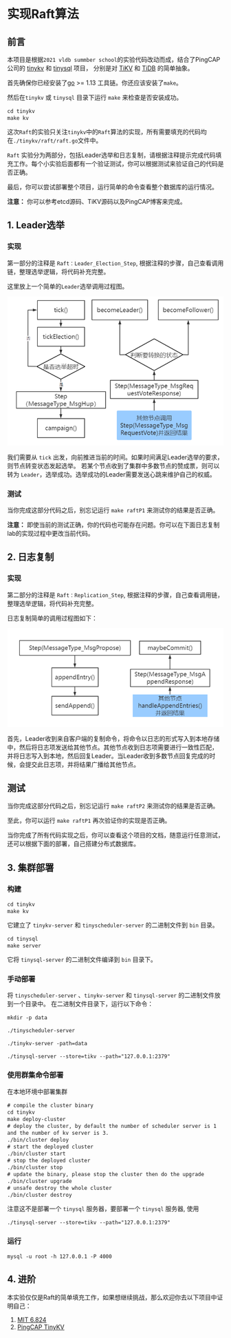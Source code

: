 # 实现Raft算法

## 前言

本项目是根据`2021 vldb summber school`的实验代码改动而成，结合了PingCAP公司的 [tinykv](https://) 和 [tinysql](https://) 项目，
分别是对 [TiKV]() 和 [TiDB]() 的简单抽象。

首先确保你已经安装了[go](https://golang.org/doc/install) >= 1.13 工具链。你还应该安装了`make`。

然后在`tinykv` 或 `tinysql` 目录下运行 `make` 来检查是否安装成功。

```
cd tinykv
make kv
```

这次`Raft`的实验只关注`tinykv`中的`Raft`算法的实现，所有需要填充的代码均在`./tinykv/raft/raft.go`文件中。

`Raft` 实验分为两部分，包括Leader选举和日志复制，请根据注释提示完成代码填充工作。每个小实验后面都有一个验证测试，你可以根据测试来验证自己的代码是否正确。

最后，你可以尝试部署整个项目，运行简单的命令查看整个数据库的运行情况。

**注意：** 你可以参考etcd源码、TiKV源码以及PingCAP博客来完成。

## 1. Leader选举

### 实现
第一部分的注释是 `Raft：Leader_Election_Step`, 根据注释的步骤，自己查看调用链，整理选举逻辑，将代码补充完整。

这里放上一个简单的`Leader`选举调用过程图。

![img.png](docs/image/leader_election.png)

我们需要从 `tick` 出发，向前推进当前的时间。如果时间满足Leader选举的要求，则节点转变状态发起选举。
若某个节点收到了集群中多数节点的赞成票，则可以转为 `Leader`，选举成功。选举成功的Leader需要发送心跳来维护自己的权威。

### 测试
当你完成这部分代码之后，别忘记运行 `make raftP1` 来测试你的结果是否正确。

**注意：** 即使当前的测试正确，你的代码也可能存在问题。你可以在下面日志复制lab的实现过程中更改当前代码。


## 2. 日志复制

### 实现

第二部分的注释是 `Raft：Replication_Step`, 根据注释的步骤，自己查看调用链，整理选举逻辑，将代码补充完整。

日志复制简单的调用过程图如下：

![img.png](docs/image/Replication.png)

首先，Leader收到来自客户端的复制命令，将命令以日志的形式写入到本地存储中，然后将日志项发送给其他节点。其他节点收到日志项需要进行一致性匹配，
并将日志写入到本地，然后回复Leader。当Leader收到多数节点回复完成的时候，会提交此日志项，并将结果广播给其他节点。

## 测试

当你完成这部分代码之后，别忘记运行 `make raftP2` 来测试你的结果是否正确。 

至此，你可以运行 `make raftP1` 再次验证你的实现是否正确。

当你完成了所有代码实现之后，你可以查看这个项目的文档，随意运行任意测试，还可以根据下面的部署，自己搭建分布式数据库。

## 3. 集群部署

### 构建

```
cd tinykv
make kv
```

它建立了 `tinykv-server` 和 `tinyscheduler-server` 的二进制文件到 `bin` 目录。

```
cd tinysql
make server
```
它将 `tinysql-server` 的二进制文件编译到 `bin` 目录下。


### 手动部署

将 `tinyscheduler-server` 、`tinykv-server` 和 `tinysql-server` 的二进制文件放到一个目录中。
在二进制文件目录下，运行以下命令：

```
mkdir -p data
```

```
./tinyscheduler-server
```

```
./tinykv-server -path=data
```

```
./tinysql-server --store=tikv --path="127.0.0.1:2379"
```

### 使用群集命令部署

在本地环境中部署集群

```
# compile the cluster binary
cd tinykv
make deploy-cluster
# deploy the cluster, by default the number of scheduler server is 1 and the number of kv server is 3.
./bin/cluster deploy
# start the deployed cluster
./bin/cluster start
# stop the deployed cluster
./bin/cluster stop
# update the binary, please stop the cluster then do the upgrade
./bin/cluster upgrade
# unsafe destroy the whole cluster
./bin/cluster destroy
```

注意这不是部署一个 `tinysql` 服务器，要部署一个 `tinysql` 服务器, 使用
```
./tinysql-server --store=tikv --path="127.0.0.1:2379"
```

### 运行

```
mysql -u root -h 127.0.0.1 -P 4000
```


## 4. 进阶

本实验仅仅是Raft的简单填充工作，如果想继续挑战，那么欢迎你去以下项目中证明自己：

1. [MIT 6.824](https://pdos.csail.mit.edu/6.824/schedule.html)
2. [PingCAP TinyKV](https://github.com/tidb-incubator/tinykv)
